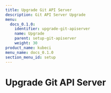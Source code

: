 ```yaml
---
title: Upgrade Git API Server
description: Git API Server Upgrade
menu:
  docs_0.1.0:
    identifier: upgrade-git-apiserver
    name: Upgrade
    parent: setup-git-apiserver
    weight: 30
product_name: kubeci
menu_name: docs_0.1.0
section_menu_id: setup
---
```


# Upgrade Git API Server